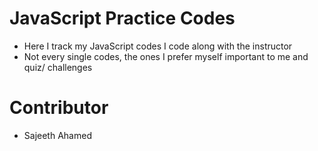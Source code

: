 # JavaScript Practice Codes

- Here I track my JavaScript codes I code along with the instructor
- Not every single codes, the ones I prefer myself important to me and quiz/ challenges

# Contributor

- Sajeeth Ahamed

